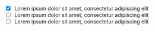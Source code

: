 - [x] Lorem ipsum dolor sit amet, consectetur adipiscing elit
- [ ] Lorem ipsum dolor sit amet, consectetur adipiscing elit
- [ ] Lorem ipsum dolor sit amet, consectetur adipiscing elit
